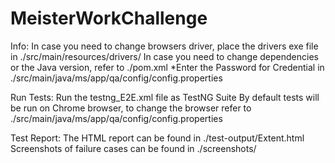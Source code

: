 # MeisterWorkChallenge

Info:
In case you need to change browsers driver, place the drivers exe file in ./src/main/resources/drivers/
In case you need to change dependencies or the Java version, refer to ./pom.xml
*Enter the Password for Credential in ./src/main/java/ms/app/qa/config/config.properties

Run Tests:
Run the testng_E2E.xml file as TestNG Suite
By default tests will be run on Chrome browser, to change the browser refer to ./src/main/java/ms/app/qa/config/config.properties

Test Report:
The HTML report can be found in ./test-output/Extent.html
Screenshots of failure cases can be found in ./screenshots/
